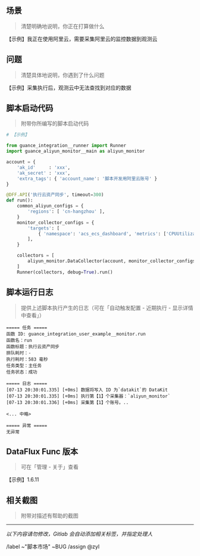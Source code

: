 ## 场景

> 清楚明确地说明，你正在打算做什么

【示例】我正在使用阿里云，需要采集阿里云的监控数据到观测云

## 问题

> 清楚具体地说明，你遇到了什么问题

【示例】采集执行后，观测云中无法查找到对应的数据

## 脚本启动代码

> 附带你所编写的脚本启动代码

```python
# 【示例】

from guance_integration__runner import Runner
import guance_aliyun_monitor__main as aliyun_monitor

account = {
    'ak_id'     : 'xxx',
    'ak_secret' : 'xxx',
    'extra_tags': { 'account_name': '脚本开发用阿里云账号' }
}

@DFF.API('执行云资产同步', timeout=300)
def run():
    common_aliyun_configs = {
        'regions': [ 'cn-hangzhou' ],
    }
    monitor_collector_configs = {
        'targets': [
            { 'namespace': 'acs_ecs_dashboard', 'metrics': ['CPUUtilization'] },
        ],
    }

    collectors = [
        aliyun_monitor.DataCollector(account, monitor_collector_configs),
    ]
    Runner(collectors, debug=True).run()
```

## 脚本运行日志

> 提供上述脚本执行产生的日志（可在「自动触发配置 - 近期执行 - 显示详情中查看」）

```
===== 任务 =====
函数 ID: guance_integration_user_example__monitor.run
函数名：run
函数标题：执行云资产同步
排队耗时：-
执行耗时：583 毫秒
任务类型：主任务
任务状态：成功

===== 日志 =====
[07-13 20:30:01.335] [+0ms] 数据将写入 ID 为`datakit`的 DataKit
[07-13 20:30:01.335] [+0ms] 执行第【1】个采集器：`aliyun_monitor`
[07-13 20:30:01.336] [+0ms] 采集第【1】个账号。..

<... 中略>

===== 异常 =====
无异常
```

## DataFlux Func 版本

> 可在「管理 - 关于」查看

【示例】1.6.11

## 相关截图

> 附带对描述有帮助的截图

---

*以下内容请勿修改，Gitlab 会自动添加相关标签，并指定处理人*

/label ~"脚本市场" ~BUG
/assign @zyl
